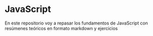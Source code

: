 # JavaScript
En este repositorio voy a repasar los fundamentos de JavaScript con resúmenes teóricos en formato markdown y ejercicios
